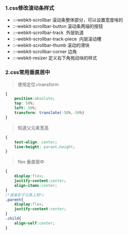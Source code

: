 ### 1.css修改滚动条样式

- ::-webkit-scrollbar 滚动条整体部分，可以设置宽度啥的
- ::-webkit-scrollbar-button 滚动条两端的按钮
- ::-webkit-scrollbar-track  外层轨道
- ::-webkit-scrollbar-track-piece  内层滚动槽
- ::-webkit-scrollbar-thumb 滚动的滑块
- ::-webkit-scrollbar-corner 边角
- ::-webkit-resizer 定义右下角拖动块的样式

### 2.css常用垂直居中

> 使用定位+transform

```css
{
	position:absolute;
	top: 50%;
	left: 50%;
	transform: translate(-50%,-50%)
}
```

> 知道父元素宽高

```css
{
	text-align: center;
	line-height: parant.height;
}
```

> flex 垂直居中

```css
{
	display:flex;
	justify-content:center;
	align-items:center;
}
/*或者在子元素上用*/
.parent{
	display:flex;
	justify-content:center;
}
.child{
	align-self:center;
}
```

